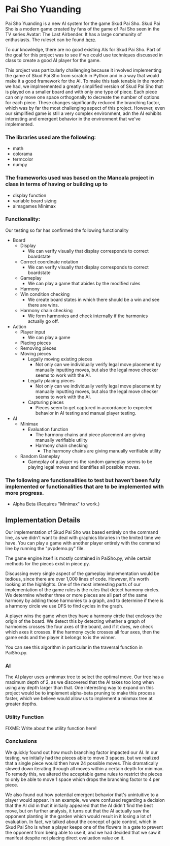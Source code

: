 # Pai Sho Yuanding

Pai Sho Yuanding is a new AI system for the game Skud Pai Sho. Skud Pai Sho is a modern game created by fans of the game of Pai Sho seen in the TV series Avatar: The Last Airbender. It has a large community of enthusiasts. The ruleset can be found [here](https://skudpaisho.com/site/games/skud-pai-sho/pai-sho-rules/).

To our knowledge, there are no good existing AIs for Skud Pai Sho. Part of the goal for this project was to see if we could use techniques discussed in class to create a good AI player for the game.

This project was particularly challenging because it involved implementing the game of Skud Pai Sho from scratch in Python and in a way that would make it a good framework for the AI. To make this task tenable in the month we had, we implmemented a greatly simplified version of Skud Pai Sho that is played on a smaller board and with only one type of piece. Each piece can only move one space orthogonally to decreate the number of options for each piece. These changes significantly reduced the branching factor, which was by far the most challenging aspect of this project. However, even our simplified game is still a very complex environment, adn the AI exhibits interesting and emergent behavior in the environment that we've implemented.


### The libraries used are the following: 
 - math
 - colorama
 - termcolor
 - numpy
 
### The frameworks used was based on the Mancala project in class in terms of having or building up to
 - display function
 - variable board sizing
 - aimagames Minimax 

### Functionality: 
Our testing so far has confirmed the following functionality
 - Board
     - Display
        * We can verify visually that display corresponds to correct boardstate
     - Correct coordinate notation
        * We can verify visually that display corresponds to correct boardstate
     - Gameplay
        * We can play a game that abides by the modified rules
     - Harmony 
     - Win condition checking
        * We create board states in which there should be a win and see there are wins.
     - Harmony chain checking
        * We form harmonies and check internally if the harmonies actually go off.
 - Action
     - Player input
        * We can play a game
     - Placing pieces
     - Removing pieces
     - Moving pieces
         - Legally moving existing pieces
            * Not only can we individually verify legal move placement by manually inputting moves, but also the legal move checker seems to work with the AI.
         - Legally placing pieces
            * Not only can we individually verify legal move placement by manually inputting moves, but also the legal move checker seems to work with the AI.
         - Capturing pieces
            * Pieces seem to get captured in accordance to expected behavior in AI testing and manual player testing.
 - AI
     - Minimax
         - Evaluation function
             * The harmony chains and piece placement are giving manually verifiable utility
             - Harmony chain checking
                * The harmony chains are giving manually verifiable utility
     - Random Gameplay
        * Gameplay of a player vs the random gameplay seems to be playing legal moves and identifies all possible moves.

### The following are functionalities to test but haven't been fully implemented or functionalities that are to be implemented with more progress.
 - Alpha Beta (Requires "Minimax" to work.)


## Implementation Details

 Our implementation of Skud Pai Sho was based entirely on the command line, as we didn't want to deal with graphics libraries in the limited time we have. You can play a game with another player entirely with the command line by running the "pvpdemo.py" file.

The game engine itself is mostly contained in PaiSho.py, while certain methods for the pieces exist in piece.py.

Discussing every single aspect of the gameplay implementation would be tedious, since there are over 1,000 lines of code. However, it's worth looking at the highlights. One of the most interesting parts of our implementation of the game rules is the rules that detect harmony circles. We determine whether three or more pieces are all part of the same harmony by adding those harmonies to a graph, and to determine if there is a harmony circle we use DFS to find cycles in the graph. 

A player wins the game when they have a harmony circle that encloses the origin of the board. We detect this by detecting whether a graph of harmonies crosses the four axes of the board, and if it does, we check which axes it crosses. If the harmony cycle crosses all four axes, then the game ends and the player it belongs to is the winner.

You can see this algorithm in particular in the traversal function in PaiSho.py.

### AI

The AI player uses a minmax tree to select the optimal move. Our tree has a maximum depth of 2, as we discovered that the AI takes too long when using any depth larger than that. One interesting way to expand on this project would be to implement alpha-beta pruning to make this process faster, which we believe would allow us to implement a minmax tree at greater depths.

### Utility Function

FIXME: Write about the utility function here!



 ### Conclusions

We quickly found out how much branching factor impacted our AI. In our testing, we initially had the pieces able to move 3 spaces, but we realized that a single piece would then have 24 possible moves. This dramatically slowed down iterating through all moves within a certain depth for minimax. To remedy this, we altered the acceptable game rules to restrict the pieces to only be able to move 1 space which drops the branching factor to 4 per piece.

We also found out how potential emergent behavior that's unintuitive to a player would appear. In an example, we were confused regarding a decision that the AI did in that it initially appeared that the AI didn't find the best move, but on further analysis, it turns out that the AI actually saw the opponent planting in the garden which would result in it losing a lot of evaluation. In fact, we talked about the concept of gate control, which in Skud Pai Sho is when a player keeps one of the flowers in a gate to prevent the opponent from being able to use it, and we had decided that we saw it manifest despite not placing direct evaluation value on it.